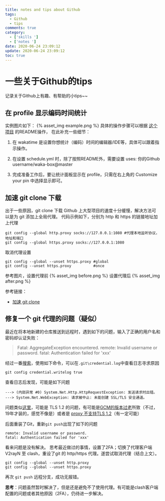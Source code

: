 ```yaml
---
title: notes and tips about Github
tags:
  - Github
  - tips
comments: true
category:
  - ['skills ']
  - ['notes ']
date: 2020-06-24 23:09:12
update: 2020-06-24 23:09:12
toc: true
---
```


# 一些关于Github的tips
<!--more-->
记录关于Github上有趣、有帮助的小tips~~

## <a id="waka"></a>在 profile 显示编码时间统计
实例图片如下：
{% asset_img example.png %}
具体的操作步骤可以根据 [这个项目](https://github.com/matchai/waka-box) 的README操作，
在此补充一些细节：
1. 在 wakatime 是设置你想统计（编码）时间的编辑器/IDE等，具体可以跟着指示操作。

2. 在设置 schedule.yml 时，除了按照README外，需要设置 uses: 你的Github username/waka-box@master

3. 完成准备工作后，要让统计面板显示在 profile，只需在右上角的 Customize your pin 中选择显示即可。

## <a id="accelerateGit"></a>加速 git clone 下载
出于一些原因，git clone 下载 Github 上大型项目的速度十分缓慢，解决方法可以是为 git 添加上全局代理。
代码示例如下，分别为 http 和 https 的链接地址加上代理
```git
git config --global http.proxy socks://127.0.0.1:1080 #代理本地监听协议，地址和端口
git config --global https.proxy socks://127.0.0.1:1080
```
取消代理设置
```git
git config --global --unset https.proxy #global
git config --unset https.proxy          #once
```
参考图片，设置代理前
{% asset_img before.png %}
设置代理后
{% asset_img after.png %}

参考链接：
- [加速 git clone](https://www.zhihu.com/question/27159393)

## 修复一个 git 代理的问题（疑似）
最近在将本地新建的仓库推送到远程时，遇到如下的问题，输入了正确的用户名和密码却认证失败：
> Fatal: AggregateException encountered.
remote: Invalid username or password.
fatal: Authentication failed for 'xxx'

经过一番[搜索](https://github.com/Microsoft/Git-Credential-Manager-for-Windows/issues/57)，使用如下命令，可以在<code>.git\credential.log</code>中查看日志寻求原因
```
git config credential.writelog true
```
查看日志后发现，可能是如下问题
```
---> (内部异常 #0) System.Net.Http.HttpRequestException: 发送请求时出错。 ---> System.Net.WebException: 请求被中止: 未能创建 SSL/TLS 安全通道。
```
问题类似[这里](https://github.com/microsoft/Git-Credential-Manager-for-Windows/issues/613#issuecomment-383428591)，可能是 TLS 1.2 的问题，有可能是[GCM的版本过老](https://github.com/microsoft/Git-Credential-Manager-for-Windows/issues/613#issuecomment-383433233)所致（不过，19年才装的，感觉不像是）或者是 [proxy 不支持TLS 1.2](https://github.com/microsoft/Git-Credential-Manager-for-Windows/issues/613#issuecomment-411549266)（有一定可能）

后面重装了Git，重新<code>git push</code>出现了如下的问题
```
remote: Invalid username or password.
fatal: Authentication failed for 'xxx'
```
看来问题是没有解决。
思考最近做过的事情，设置了2FA；切换了代理客户端 V2rayN 至 clash，重设了git 的 http/https 代理。遂尝试取消代理（结合上文）。
```
git config --global --unset http.proxy
git config --global --unset https.proxy
```
再次 <code>git push</code> 远程分支，成功无报错。

**思考**：问题虽然暂时解决了，但是还是避免不了使用代理。有可能是clash客户端配置的问题或者其他原因（2FA），仍待进一步解决。